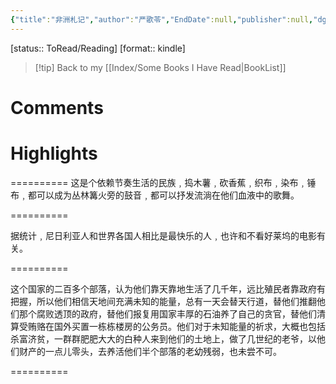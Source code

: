 ```yaml
---
{"title":"非洲札记","author":"严歌苓","EndDate":null,"publisher":null,"dg-publish":true,"permalink":"/BookNotes/非洲札记/","dgPassFrontmatter":true,"noteIcon":""}
---
```


[status:: ToRead/Reading]
[format:: kindle]

>[!tip] Back to my [[Index/Some Books I Have Read\|BookList]]

# Comments

# Highlights

==========
这是个依赖节奏生活的民族﹐捣木薯﹐砍香蕉﹐织布﹐染布﹐锤布﹐都可以成为丛林篝火旁的鼓音﹐都可以抒发流淌在他们血液中的歌舞。

==========

据统计﹐尼日利亚人和世界各国人相比是最快乐的人﹐也许和不看好莱坞的电影有关。

==========

这个国家的二百多个部落，认为他们靠天靠地生活了几千年，远比殖民者靠政府有把握，所以他们相信天地间充满未知的能量，总有一天会替天行道，替他们推翻他们那个腐败透顶的政府，替他们报复用国家丰厚的石油养了自己的贪官，替他们清算受贿赂在国外买置一栋栋楼房的公务员。他们对于未知能量的祈求，大概也包括杀富济贫，一群群肥肥大大的白种人来到他们的土地上，做了几世纪的老爷，以他们财产的一点儿零头，去养活他们半个部落的老幼残弱，也未尝不可。 

==========